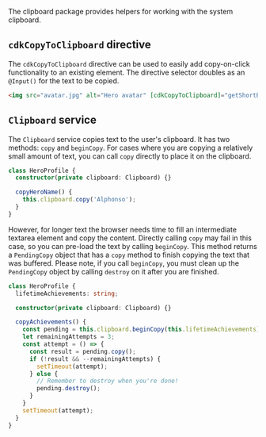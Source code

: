 The clipboard package provides helpers for working with the system clipboard.

## `cdkCopyToClipboard` directive

The `cdkCopyToClipboard` directive can be used to easily add copy-on-click
functionality to an existing element. The directive selector doubles as an
`@Input()` for the text to be copied.

```html
<img src="avatar.jpg" alt="Hero avatar" [cdkCopyToClipboard]="getShortBio()">
```

<!-- example(cdk-clipboard-overview) -->

## `Clipboard` service

The `Clipboard` service copies text to the
user's clipboard. It has two methods: `copy` and `beginCopy`. For cases where
you are copying a relatively small amount of text, you can call `copy` directly
to place it on the clipboard.

```typescript
class HeroProfile {
  constructor(private clipboard: Clipboard) {}

  copyHeroName() {
    this.clipboard.copy('Alphonso');
  }
}
```

However, for longer text the browser needs time to fill an intermediate
textarea element and copy the content. Directly calling `copy` may fail
in this case, so you can pre-load the text by calling `beginCopy`. This method
returns a `PendingCopy` object that has a `copy` method to finish copying the
text that was buffered. Please note, if you call `beginCopy`, you must
clean up the `PendingCopy` object by calling `destroy` on it after you are
finished.

```typescript
class HeroProfile {
  lifetimeAchievements: string;

  constructor(private clipboard: Clipboard) {}

  copyAchievements() {
    const pending = this.clipboard.beginCopy(this.lifetimeAchievements);
    let remainingAttempts = 3;
    const attempt = () => {
      const result = pending.copy();
      if (!result && --remainingAttempts) {
        setTimeout(attempt);
      } else {
        // Remember to destroy when you're done!
        pending.destroy();
      }
    }
    setTimeout(attempt);
  }
}
```
